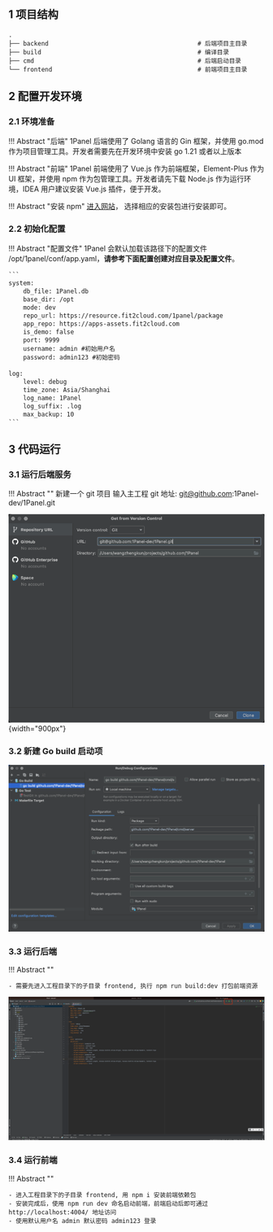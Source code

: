 ## 1 项目结构

```
.
├── backend                                         # 后端项目主目录
├── build                                           # 编译目录
├── cmd                                             # 后端启动目录
└── frontend                                        # 前端项目主目录

```

## 2 配置开发环境

### 2.1 环境准备

!!! Abstract "后端"
    1Panel 后端使用了 Golang 语言的 Gin 框架，并使用 go.mod 作为项目管理工具。开发者需要先在开发环境中安装 go 1.21 或者以上版本

!!! Abstract "前端"
    1Panel 前端使用了 Vue.js 作为前端框架，Element-Plus 作为 UI 框架，并使用 npm 作为包管理工具。开发者请先下载 Node.js 作为运行环境，IDEA 用户建议安装 Vue.js 插件，便于开发。  

!!! Abstract "安装 npm"
    [进入网站](https://nodejs.org/en/download/)， 选择相应的安装包进行安装即可。

### 2.2 初始化配置

!!! Abstract "配置文件"
    1Panel 会默认加载该路径下的配置文件 /opt/1panel/conf/app.yaml，**请参考下面配置创建对应目录及配置文件**。  

    ```
    system:
        db_file: 1Panel.db
        base_dir: /opt
        mode: dev
        repo_url: https://resource.fit2cloud.com/1panel/package
        app_repo: https://apps-assets.fit2cloud.com
        is_demo: false
        port: 9999
        username: admin #初始用户名
        password: admin123 #初始密码
    
    log:
        level: debug
        time_zone: Asia/Shanghai
        log_name: 1Panel
        log_suffix: .log
        max_backup: 10
    ```

## 3 代码运行

### 3.1 运行后端服务

!!! Abstract ""
    新建一个 git 项目 输入主工程 git 地址: git@github.com:1Panel-dev/1Panel.git

![img.png](open.png){width="900px"}  

### 3.2 新建 Go build 启动项

![img.png](go_build.png)

### 3.3 运行后端

!!! Abstract ""

    - 需要先进入工程目录下的子目录 frontend, 执行 npm run build:dev 打包前端资源

![img.png](start.png)

### 3.4 运行前端

!!! Abstract ""

    - 进入工程目录下的子目录 frontend, 用 npm i 安装前端依赖包  
    - 安装完成后，使用 npm run dev 命名启动前端，前端启动后即可通过 http://localhost:4004/ 地址访问
    - 使用默认用户名 admin 默认密码 admin123 登录

